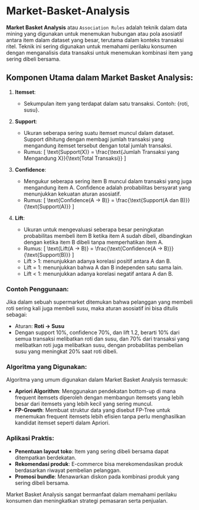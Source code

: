 # Market-Basket-Analysis

**Market Basket Analysis** atau `Association Rules` adalah teknik dalam data mining yang digunakan untuk menemukan hubungan atau pola asosiatif antara item dalam dataset yang besar, terutama dalam konteks transaksi ritel. Teknik ini sering digunakan untuk memahami perilaku konsumen dengan menganalisis data transaksi untuk menemukan kombinasi item yang sering dibeli bersama. 

## Komponen Utama dalam Market Basket Analysis:

1. **Itemset**: 
   - Sekumpulan item yang terdapat dalam satu transaksi. Contoh: {roti, susu}.

2. **Support**: 
   - Ukuran seberapa sering suatu itemset muncul dalam dataset. Support dihitung dengan membagi jumlah transaksi yang mengandung itemset tersebut dengan total jumlah transaksi. 
   - Rumus: 
     \[
     \text{Support(X)} = \frac{\text{Jumlah Transaksi yang Mengandung X}}{\text{Total Transaksi}}
     \]

3. **Confidence**: 
   - Mengukur seberapa sering item B muncul dalam transaksi yang juga mengandung item A. Confidence adalah probabilitas bersyarat yang menunjukkan kekuatan aturan asosiatif.
   - Rumus:
     \[
     \text{Confidence(A → B)} = \frac{\text{Support(A dan B)}}{\text{Support(A)}}
     \]

4. **Lift**: 
   - Ukuran untuk mengevaluasi seberapa besar peningkatan probabilitas membeli item B ketika item A sudah dibeli, dibandingkan dengan ketika item B dibeli tanpa memperhatikan item A.
   - Rumus:
     \[
     \text{Lift(A → B)} = \frac{\text{Confidence(A → B)}}{\text{Support(B)}}
     \]
   - Lift > 1: menunjukkan adanya korelasi positif antara A dan B.
   - Lift = 1: menunjukkan bahwa A dan B independen satu sama lain.
   - Lift < 1: menunjukkan adanya korelasi negatif antara A dan B.

### Contoh Penggunaan:
Jika dalam sebuah supermarket ditemukan bahwa pelanggan yang membeli roti sering kali juga membeli susu, maka aturan asosiatif ini bisa ditulis sebagai:
- Aturan: **Roti → Susu**
- Dengan support 10%, confidence 70%, dan lift 1.2, berarti 10% dari semua transaksi melibatkan roti dan susu, dan 70% dari transaksi yang melibatkan roti juga melibatkan susu, dengan probabilitas pembelian susu yang meningkat 20% saat roti dibeli.

### Algoritma yang Digunakan:
Algoritma yang umum digunakan dalam Market Basket Analysis termasuk:
- **Apriori Algorithm**: Menggunakan pendekatan bottom-up di mana frequent itemsets diperoleh dengan membangun itemsets yang lebih besar dari itemsets yang lebih kecil yang sering muncul.
- **FP-Growth**: Membuat struktur data yang disebut FP-Tree untuk menemukan frequent itemsets lebih efisien tanpa perlu menghasilkan kandidat itemset seperti dalam Apriori.

### Aplikasi Praktis:
- **Penentuan layout toko**: Item yang sering dibeli bersama dapat ditempatkan berdekatan.
- **Rekomendasi produk**: E-commerce bisa merekomendasikan produk berdasarkan riwayat pembelian pelanggan.
- **Promosi bundle**: Menawarkan diskon pada kombinasi produk yang sering dibeli bersama.

Market Basket Analysis sangat bermanfaat dalam memahami perilaku konsumen dan meningkatkan strategi pemasaran serta penjualan.
